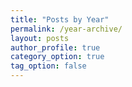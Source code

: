 ```yaml
---
title: "Posts by Year"
permalink: /year-archive/
layout: posts
author_profile: true
category_option: true
tag_option: false
---
```

